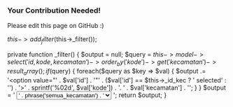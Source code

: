 ### Your Contribution Needed!
Please edit this page on GitHub :)

$this->add_filter($this->_filter());

private function _filter()
	{
		$output										= null;
		$query										= $this->model->select('id, kode, kecamatan')->order_by('kode')->get('kecamatan')->result_array();
		if($query)
		{
			foreach($query as $key => $val)
			{
				$output								.= '<option value="' . $val['id'] . '"' . ($val['id'] == $this->_id_kec ? ' selected' : '') . '>' . sprintf('%02d', $val['kode']) . '. ' . $val['kecamatan'] . '</option>';
			}
		}
		$output										= '
			<select name="id_kec" class="form-control input-sm bordered" placeholder="' . phrase('filter_berdasar_kecamatan') . '">
				<option value="all">' . phrase('semua_kecamatan') . '</option>
				' . $output . '
			</select>
		';
		return $output;
	}
